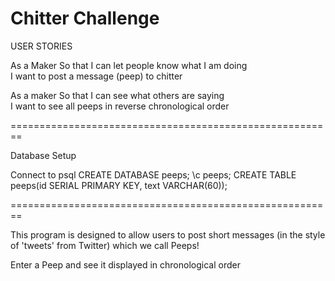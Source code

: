 Chitter Challenge
=================

USER STORIES

As a Maker
So that I can let people know what I am doing  
I want to post a message (peep) to chitter

As a maker
So that I can see what others are saying  
I want to see all peeps in reverse chronological order

========================================================

Database Setup

Connect to psql
CREATE DATABASE peeps;
\c peeps;
CREATE TABLE peeps(id SERIAL PRIMARY KEY, text VARCHAR(60));


========================================================

This program is designed to allow users to post short messages (in the style of 'tweets'
from Twitter) which we call Peeps!

Enter a Peep and see it displayed in chronological order
